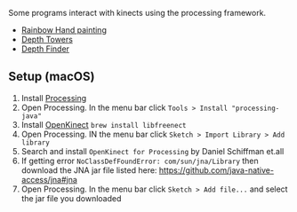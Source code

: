 Some programs interact with kinects using the processing framework.

- [Rainbow Hand painting](https://www.youtube.com/embed/WwX4lv0vOSY)
- [Depth Towers](https://www.youtube.com/embed/l7ivoH3AzZU)
- [Depth Finder](https://www.youtube.com/embed/UsiiZcQ8KB8)

## Setup (macOS)

1. Install [Processing](https://processing.org/download)
2. Open Processing. In the menu bar click `Tools > Install "processing-java"`
3. Install [OpenKinect](https://openkinect.org/wiki/Getting_Started)
    `brew install libfreenect`
4. Open Processing. IN the menu bar click `Sketch > Import Library > Add library`
5. Search and install `OpenKinect for Processing` by Daniel Schiffman et.all
6. If getting error `NoClassDefFoundError: com/sun/jna/Library` then download the JNA jar file listed here: https://github.com/java-native-access/jna#jna
  1. Open Processing. In the menu bar click `Sketch > Add file...` and select the jar file you downloaded
